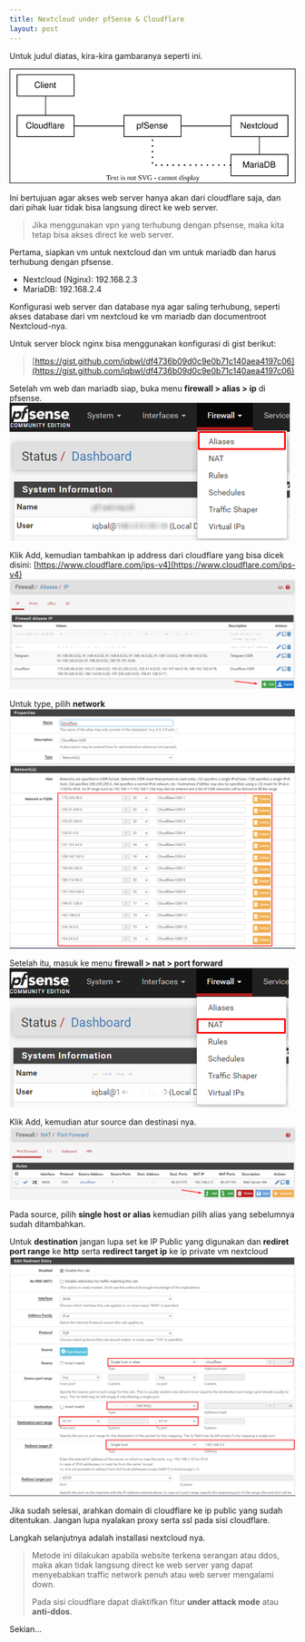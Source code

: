 ```yaml
---
title: Nextcloud under pfSense & Cloudflare
layout: post
---
```


Untuk judul diatas, kira-kira gambaranya seperti ini.

![NextCloud + pfSense + Cloudflare](svg/nextcloud.svg)

Ini bertujuan agar akses web server hanya akan dari cloudflare saja, dan dari pihak luar tidak bisa langsung direct ke web server.

> Jika menggunakan vpn yang terhubung dengan pfsense, maka kita tetap bisa akses direct ke web server.

Pertama, siapkan vm untuk nextcloud dan vm untuk mariadb dan harus terhubung dengan pfsense.

- Nextcloud (Nginx): 192.168.2.3
- MariaDB: 192.168.2.4

Konfigurasi web server dan database nya agar saling terhubung, seperti akses database dari vm nextcloud ke vm mariadb dan documentroot Nextcloud-nya.

Untuk server block nginx bisa menggunakan konfigurasi di gist berikut:
> [https://gist.github.com/iqbwl/df4736b09d0c9e0b71c140aea4197c06](https://gist.github.com/iqbwl/df4736b09d0c9e0b71c140aea4197c06)

Setelah vm web dan mariadb siap, buka menu **firewall > alias > ip** di pfsense.
![Alias](img/nextcloud/Screenshot_1.png)

Klik Add, kemudian tambahkan ip address dari cloudflare yang bisa dicek disini: [https://www.cloudflare.com/ips-v4](https://www.cloudflare.com/ips-v4)
![IP](img/nextcloud/Screenshot_3.png)

Untuk type, pilih **network**
![Add Network](img/nextcloud/Screenshot_4.png)

Setelah itu, masuk ke menu **firewall > nat > port forward**
![Nat](img/nextcloud/Screenshot_2.png)

Klik Add, kemudian atur source dan destinasi nya.
![Port Forward](img/nextcloud/Screenshot_5.png)

Pada source, pilih **single host or alias** kemudian pilih alias yang sebelumnya sudah ditambahkan.

Untuk **destination** jangan lupa set ke IP Public yang digunakan dan **rediret port range** ke **http** serta **redirect target ip** ke ip private vm nextcloud
![Config](img/nextcloud/Screenshot_6.png)

Jika sudah selesai, arahkan domain di cloudflare ke ip public yang sudah ditentukan. Jangan lupa nyalakan proxy serta ssl pada sisi cloudflare.

Langkah selanjutnya adalah installasi nextcloud nya.

> Metode ini dilakukan apabila website terkena serangan atau ddos, maka akan tidak langsung direct ke web server yang dapat menyebabkan traffic network penuh atau web server mengalami down.
>
> Pada sisi cloudflare dapat diaktifkan fitur **under attack mode** atau **anti-ddos**.

Sekian...